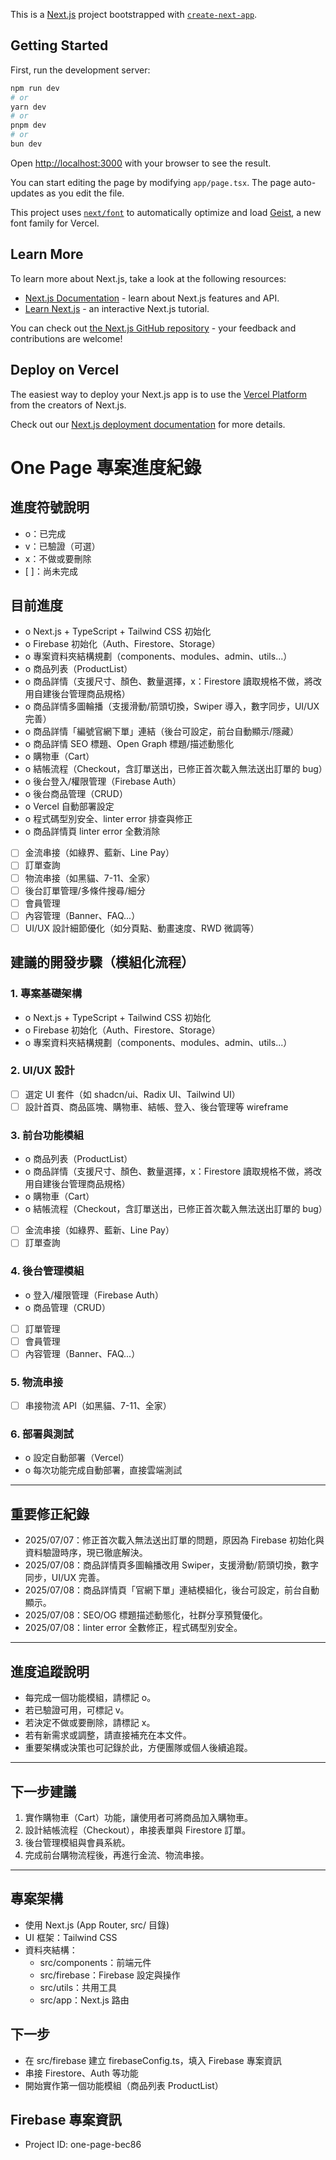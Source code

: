 This is a [Next.js](https://nextjs.org) project bootstrapped with [`create-next-app`](https://nextjs.org/docs/app/api-reference/cli/create-next-app).

## Getting Started

First, run the development server:

```bash
npm run dev
# or
yarn dev
# or
pnpm dev
# or
bun dev
```

Open [http://localhost:3000](http://localhost:3000) with your browser to see the result.

You can start editing the page by modifying `app/page.tsx`. The page auto-updates as you edit the file.

This project uses [`next/font`](https://nextjs.org/docs/app/building-your-application/optimizing/fonts) to automatically optimize and load [Geist](https://vercel.com/font), a new font family for Vercel.

## Learn More

To learn more about Next.js, take a look at the following resources:

- [Next.js Documentation](https://nextjs.org/docs) - learn about Next.js features and API.
- [Learn Next.js](https://nextjs.org/learn) - an interactive Next.js tutorial.

You can check out [the Next.js GitHub repository](https://github.com/vercel/next.js) - your feedback and contributions are welcome!

## Deploy on Vercel

The easiest way to deploy your Next.js app is to use the [Vercel Platform](https://vercel.com/new?utm_medium=default-template&filter=next.js&utm_source=create-next-app&utm_campaign=create-next-app-readme) from the creators of Next.js.

Check out our [Next.js deployment documentation](https://nextjs.org/docs/app/building-your-application/deploying) for more details.

# One Page 專案進度紀錄

## 進度符號說明
- o：已完成
- v：已驗證（可選）
- x：不做或要刪除
- [ ]：尚未完成

## 目前進度
- o Next.js + TypeScript + Tailwind CSS 初始化
- o Firebase 初始化（Auth、Firestore、Storage）
- o 專案資料夾結構規劃（components、modules、admin、utils...）
- o 商品列表（ProductList）
- o 商品詳情（支援尺寸、顏色、數量選擇，x：Firestore 讀取規格不做，將改用自建後台管理商品規格）
- o 商品詳情多圖輪播（支援滑動/箭頭切換，Swiper 導入，數字同步，UI/UX 完善）
- o 商品詳情「編號官網下單」連結（後台可設定，前台自動顯示/隱藏）
- o 商品詳情 SEO 標題、Open Graph 標題/描述動態化
- o 購物車（Cart）
- o 結帳流程（Checkout，含訂單送出，已修正首次載入無法送出訂單的 bug）
- o 後台登入/權限管理（Firebase Auth）
- o 後台商品管理（CRUD）
- o Vercel 自動部署設定
- o 程式碼型別安全、linter error 排查與修正
- o 商品詳情頁 linter error 全數消除
- [ ] 金流串接（如綠界、藍新、Line Pay）
- [ ] 訂單查詢
- [ ] 物流串接（如黑貓、7-11、全家）
- [ ] 後台訂單管理/多條件搜尋/細分
- [ ] 會員管理
- [ ] 內容管理（Banner、FAQ...）
- [ ] UI/UX 設計細節優化（如分頁點、動畫速度、RWD 微調等）

## 建議的開發步驟（模組化流程）

### 1. 專案基礎架構
- o Next.js + TypeScript + Tailwind CSS 初始化
- o Firebase 初始化（Auth、Firestore、Storage）
- o 專案資料夾結構規劃（components、modules、admin、utils...）

### 2. UI/UX 設計
- [ ] 選定 UI 套件（如 shadcn/ui、Radix UI、Tailwind UI）
- [ ] 設計首頁、商品區塊、購物車、結帳、登入、後台管理等 wireframe

### 3. 前台功能模組
- o 商品列表（ProductList）
- o 商品詳情（支援尺寸、顏色、數量選擇，x：Firestore 讀取規格不做，將改用自建後台管理商品規格）
- o 購物車（Cart）
- o 結帳流程（Checkout，含訂單送出，已修正首次載入無法送出訂單的 bug）
- [ ] 金流串接（如綠界、藍新、Line Pay）
- [ ] 訂單查詢

### 4. 後台管理模組
- o 登入/權限管理（Firebase Auth）
- o 商品管理（CRUD）
- [ ] 訂單管理
- [ ] 會員管理
- [ ] 內容管理（Banner、FAQ...）

### 5. 物流串接
- [ ] 串接物流 API（如黑貓、7-11、全家）

### 6. 部署與測試
- o 設定自動部署（Vercel）
- o 每次功能完成自動部署，直接雲端測試

---

## 重要修正紀錄
- 2025/07/07：修正首次載入無法送出訂單的問題，原因為 Firebase 初始化與資料驗證時序，現已徹底解決。
- 2025/07/08：商品詳情頁多圖輪播改用 Swiper，支援滑動/箭頭切換，數字同步，UI/UX 完善。
- 2025/07/08：商品詳情頁「官網下單」連結模組化，後台可設定，前台自動顯示。
- 2025/07/08：SEO/OG 標題描述動態化，社群分享預覽優化。
- 2025/07/08：linter error 全數修正，程式碼型別安全。

---

## 進度追蹤說明
- 每完成一個功能模組，請標記 o。
- 若已驗證可用，可標記 v。
- 若決定不做或要刪除，請標記 x。
- 若有新需求或調整，請直接補充在本文件。
- 重要架構或決策也可記錄於此，方便團隊或個人後續追蹤。

---

## 下一步建議
1. 實作購物車（Cart）功能，讓使用者可將商品加入購物車。
2. 設計結帳流程（Checkout），串接表單與 Firestore 訂單。
3. 後台管理模組與會員系統。
4. 完成前台購物流程後，再進行金流、物流串接。

---

## 專案架構
- 使用 Next.js (App Router, src/ 目錄)
- UI 框架：Tailwind CSS
- 資料夾結構：
  - src/components：前端元件
  - src/firebase：Firebase 設定與操作
  - src/utils：共用工具
  - src/app：Next.js 路由

## 下一步
- 在 src/firebase 建立 firebaseConfig.ts，填入 Firebase 專案資訊
- 串接 Firestore、Auth 等功能
- 開始實作第一個功能模組（商品列表 ProductList）

## Firebase 專案資訊
- Project ID: one-page-bec86
